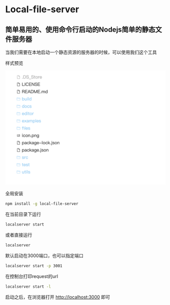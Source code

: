 # Local-file-server
## 简单易用的、使用命令行启动的Nodejs简单的静态文件服务器

当我们需要在本地启动一个静态资源的服务器的时候，可以使用我们这个工具

样式预览

<img src="./readme-file/01.png" alt="01" style="zoom:50%;" />

全局安装
```sh
npm install -g local-file-server
```

在当前目录下运行
```bash
localserver start
```
或者直接运行
```bash
localserver
```

默认启动在3000端口，也可以指定端口
```bash
localserver start -p 3001
```
在控制台打印request的url
```bash
localserver start -l
```
启动之后，在浏览器打开 <a href="http://localhost:3000">http://localhost:3000</a> 即可